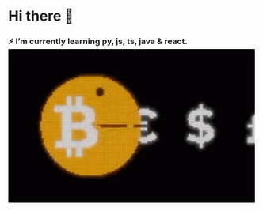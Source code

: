 # Hi there 👋

### ⚡ I’m currently learning py, js, ts, java & react.      ![Bit](https://github.com/comoncada/comoncada/blob/main/btc-bitcoin.gif)



<!--
**comoncada/comoncada** is a ✨ _special_ ✨ repository because its `README.md` (this file) appears on your GitHub profile.

Here are some ideas to get you started:

- 🔭 I’m currently working on ...
- 🌱 I’m currently learning ...
- 👯 I’m looking to collaborate on ...
- 🤔 I’m looking for help with ...
- 💬 Ask me about ...
- 📫 How to reach me: ...
- 😄 Pronouns: ...
- ⚡ Fun fact: ...
-->
